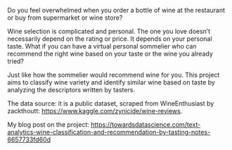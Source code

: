 Do you feel overwhelmed when you order a bottle of wine at the restaurant or buy from supermarket or wine store? 

Wine selection is complicated and personal. The one you love doesn’t necessarily depend on the rating or price. It depends on your personal taste. What if you can have a virtual personal sommelier who can recommend the right wine based on your taste or the wine you already tried?

Just like how the sommelier would recommend wine for you. This project aims to classify wine variety and identify similar wine based on taste by analyzing the descriptors written by tasters. 

The data source: it is a public dataset, scraped from WineEnthusiast by zackthoutt: https://www.kaggle.com/zynicide/wine-reviews. 

My blog post on the project: https://towardsdatascience.com/text-analytics-wine-classification-and-recommendation-by-tasting-notes-6657733fd60d
